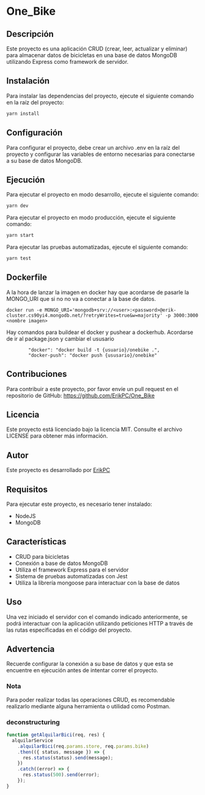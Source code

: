 # One_Bike

## Descripción

Este proyecto es una aplicación CRUD (crear, leer, actualizar y eliminar) para almacenar datos de bicicletas en una base de datos MongoDB utilizando Express como framework de servidor.

## Instalación

Para instalar las dependencias del proyecto, ejecute el siguiente comando en la raíz del proyecto:

```bash
yarn install
```

## Configuración

Para configurar el proyecto, debe crear un archivo .env en la raíz del proyecto y configurar las variables de entorno necesarias para conectarse a su base de datos MongoDB.

## Ejecución

Para ejecutar el proyecto en modo desarrollo, ejecute el siguiente comando:

```bash
yarn dev
```

Para ejecutar el proyecto en modo producción, ejecute el siguiente comando:

```bash
yarn start
```

Para ejecutar las pruebas automatizadas, ejecute el siguiente comando:

```bash
yarn test
```

## Dockerfile

A la hora de lanzar la imagen en docker hay que acordarse de pasarle la MONGO_URI que si no no va a conectar a la base de datos.

`docker run -e MONGO_URI='mongodb+srv://<user>:<password>@erik-cluster.cs90yi4.mongodb.net/?retryWrites=true&w=majority' -p 3000:3000 <nombre imagen>`

Hay comandos para buildear el docker y pushear a dockerhub. Acordarse de ir al package.json y cambiar el ususario

```
        "docker": "docker build -t {usuario}/onebike .",
        "docker-push": "docker push {ususario}/onebike"
```

## Contribuciones

Para contribuir a este proyecto, por favor envíe un pull request en el repositorio de GitHub: https://github.com/ErikPC/One_Bike

## Licencia

Este proyecto está licenciado bajo la licencia MIT. Consulte el archivo LICENSE para obtener más información.

## Autor

Este proyecto es desarrollado por [ErikPC](https://github.com/ErikPC)

## Requisitos

Para ejecutar este proyecto, es necesario tener instalado:

- NodeJS
- MongoDB

## Características

- CRUD para bicicletas
- Conexión a base de datos MongoDB
- Utiliza el framework Express para el servidor
- Sistema de pruebas automatizadas con Jest
- Utiliza la librería mongoose para interactuar con la base de datos

## Uso

Una vez iniciado el servidor con el comando indicado anteriormente, se podrá interactuar con la aplicación utilizando peticiones HTTP a través de las rutas especificadas en el código del proyecto.

## Advertencia

Recuerde configurar la conexión a su base de datos y que esta se encuentre en ejecución antes de intentar correr el proyecto.

### Nota

Para poder realizar todas las operaciones CRUD, es recomendable realizarlo mediante alguna herramienta o utilidad como Postman.

### deconstructuring

```js
function getAlquilarBici(req, res) {
  alquilarService
    .alquilarBici(req.params.store, req.params.bike)
    .then(({ status, message }) => {
      res.status(status).send(message);
    })
    .catch((error) => {
      res.status(500).send(error);
    });
}
```
